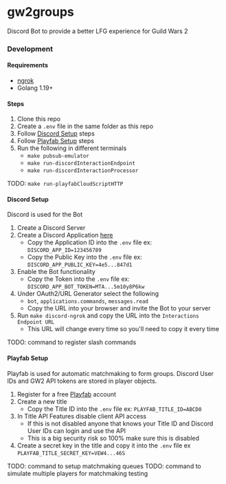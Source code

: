 # gw2groups
Discord Bot to provide a better LFG experience for Guild Wars 2

### Development

#### Requirements

* [ngrok](https://ngrok.com/)
* Golang 1.19+

#### Steps

1. Clone this repo
1. Create a `.env` file in the same folder as this repo
1. Follow [Discord Setup](#discord-setup) steps
1. Follow [Playfab Setup](#playfab-setup) steps
1. Run the following in different terminals
    * `make pubsub-emulator`
    * `make run-discordInteractionEndpoint`
    * `make run-discordInteractionProcessor`

TODO: `make run-playfabCloudScriptHTTP`

#### Discord Setup

Discord is used for the Bot

1. Create a Discord Server
1. Create a Discord Application [here](https://discord.com/developers/applications)
    * Copy the Application ID into the `.env` file ex: `DISCORD_APP_ID=123456789`
    * Copy the Public Key into the `.env` file ex: `DISCORD_APP_PUBLIC_KEY=4e5...847d1`
1. Enable the Bot functionality
    * Copy the Token into the `.env` file ex: `DISCORD_APP_BOT_TOKEN=MTA...5m10y8P6kw`
1. Under OAuth2/URL Generator select the following
    * `bot`, `applications.commands`, `messages.read`
    * Copy the URL into your browser and invite the Bot to your server
1. Run `make discord-ngrok` and copy the URL into the `Interactions Endpoint URL`
    * This URL will change every time so you'll need to copy it every time

TODO: command to register slash commands

#### Playfab Setup

Playfab is used for automatic matchmaking to form groups.
Discord User IDs and GW2 API tokens are stored in player objects.

1. Register for a free [Playfab](https://playfab.com/) account
1. Create a new title
    * Copy the Title ID into the `.env` file ex: `PLAYFAB_TITLE_ID=ABCD0`
1. In Title API Features disable client API access
    * If this is not disabled anyone that knows your Title ID and Discord User IDs can login and use the API
    * This is a big security risk so 100% make sure this is disabled
1. Create a secret key in the title and copy it into the `.env` file ex `PLAYFAB_TITLE_SECRET_KEY=VEW4...46S`

TODO: command to setup matchmaking queues
TODO: command to simulate multiple players for matchmaking testing
